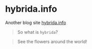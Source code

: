 # hybrida.info

Another blog site [hybrida.info](http://hybrida.info/)

>So what is `hybrida`?

>See the flowers around the world!
